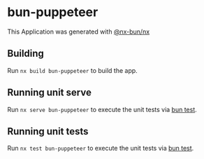 # bun-puppeteer

This Application was generated with [@nx-bun/nx](https://github.com/jordan-hall/nx-bun)

## Building

Run `nx build bun-puppeteer` to build the app.

## Running unit serve

Run `nx serve bun-puppeteer` to execute the unit tests via [bun test](https://bun.sh/docs/cli/test).

## Running unit tests

Run `nx test bun-puppeteer` to execute the unit tests via [bun test](https://bun.sh/docs/cli/test).
